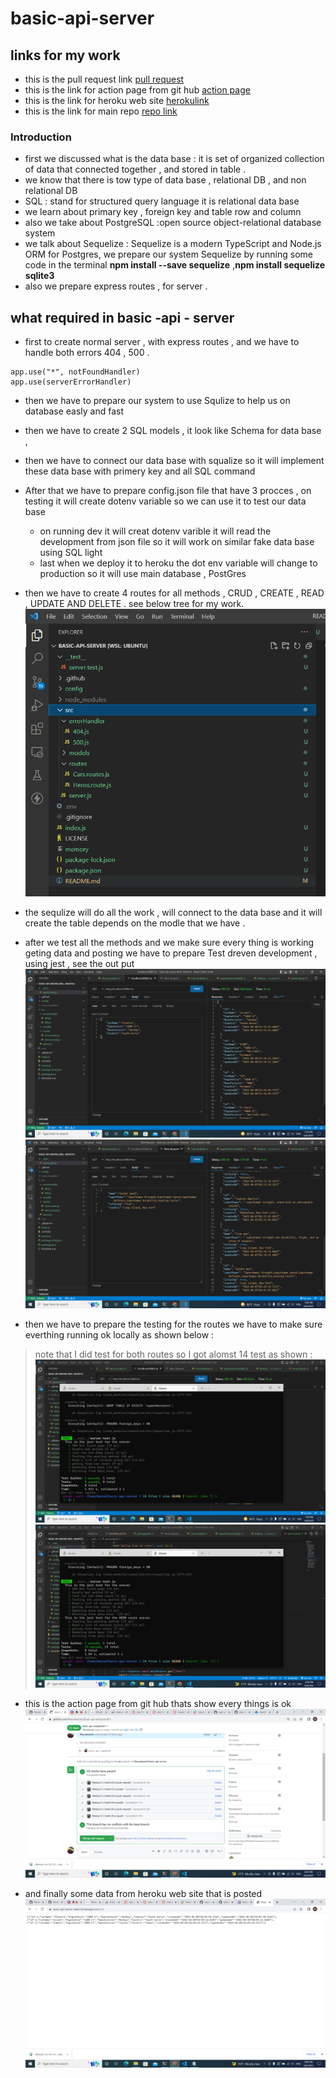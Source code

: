 # basic-api-server
## links for my work 
* this is the pull request link [pull request](https://github.com/Muradazzeh/basic-api-server/pull/1)
* this is the link for action page from git hub [action page](https://github.com/Muradazzeh/basic-api-server/actions)
* this is the link for heroku web site [ herokulink](https://basic-api-server-main.herokuapp.com/)
* this is the link for main repo [ repo link ](https://github.com/Muradazzeh/basic-api-server)

### Introduction
* first we discussed what is the data base : it is set of organized collection of data that connected together , and stored in table .
* we know that there is tow type of data base , relational DB , and non relational DB 
* SQL : stand for structured query language it is relational  data base 
* we learn about primary key , foreign key and table row and column 
* also we take about PostgreSQL  :open source object-relational database system
*  we talk about Sequelize : Sequelize is a modern TypeScript and Node.js ORM for Postgres,
 we prepare our system Sequelize by running some code in the terminal **npm install --save sequelize** ,**npm install sequelize sqlite3** 
* also we prepare express routes , for server . 

## what required in basic -api - server

* first to create normal server , with express routes , and we have to handle both errors 404 , 500 .
```
app.use("*", notFoundHandler)
app.use(serverErrorHandler)
```

* then we have to prepare our system to use Squlize to help us on database easly and fast 
* then we have to create 2 SQL models , it look like Schema for data base , 
* then we have to connect our data base with squalize so it will implement these data base with primery key and all SQL command
* After that we have to prepare config.json file that have 3 procces , on testing it will create dotenv variable so we can use it to test our data base 
    * on running dev it will creat dotenv varible it will read the development from json file so it will work on similar fake data base using SQL light 
    * last when we deploy it to heroku the dot env variable will change to production so it will use main database , PostGres



* then we have to create 4 routes for all methods , CRUD , 
CREATE , READ , UPDATE AND DELETE . see below tree for my work.
![link](./src/image/Screenshot%20(192).png)

* the sequlize will do all the work , will connect to the data base and it will create the table depends on the modle that we have .


* after we test all the methods and we make sure every thing is working geting data and posting  we have to prepare Test dreven development , using jest , 
see the out put 
![link](./src/image/Screenshot%20(189).png)
![link](./src/image/Screenshot%20(187).png)

* then we have to prepare the testing for the routes we have to make sure everthing running ok locally as shown below :

> note that I did test for both routes  so I got alomst 14 test as shown :
![link](./src/image/Screenshot%20(190).png)
![link](./src/image/Screenshot%20(193).png)

* this is the action page from git hub thats show every things is ok 
![link](./src/image/Screenshot%20(194).png)

* and finally some data from heroku web site that is posted 
![link](./src/image/Screenshot%20(196).png)

